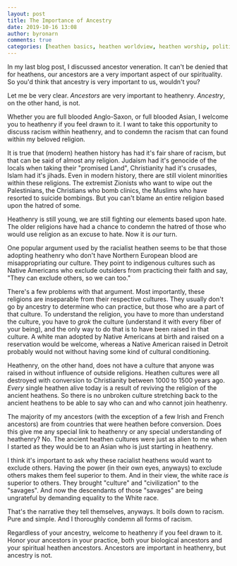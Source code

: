 ```yaml
---
layout: post
title: The Importance of Ancestry
date: 2019-10-16 13:08
author: byronarn
comments: true
categories: [heathen basics, heathen worldview, heathen worship, politics]
---
```

In my last blog post, I discussed ancestor veneration. It can't be denied that for heathens, our ancestors are a very important aspect of our spirituality. So you'd think that ancestry is very important to us, wouldn't you?

Let me be very clear. <em>Ancestors</em> are very important to heathenry. <em>Ancestry</em>, on the other hand, is not.

Whether you are full blooded Anglo-Saxon, or full blooded Asian, I welcome you to heathenry if you feel drawn to it. I want to take this opportunity to discuss racism within heathenry, and to condemn the racism that can found within my beloved religion.

It is true that (modern) heathen history has had it's fair share of racism, but that can be said of almost any religion. Judaism had it's genocide of the locals when taking their "promised Land", Christianity had it's crusades, Islam had it's jihads. Even in modern history, there are still violent minorities within these religions. The extremist Zionists who want to wipe out the Palestinians, the Christians who bomb clinics, the Muslims who have resorted to suicide bombings. But you can't blame an entire religion based upon the hatred of some.

Heathenry is still young, we are still fighting our elements based upon hate. The older religions have had a chance to condemn the hatred of those who would use religion as an excuse to hate. Now it is <em>our</em> turn.

One popular argument used by the racialist heathen seems to be that those adopting heathenry who don't have Northern European blood are misappropriating our culture. They point to indigenous cultures such as Native Americans who exclude outsiders from practicing their faith and say, "They can exclude others, so we can too."

There's a few problems with that argument. Most importantly, these religions are inseparable from their respective cultures. They usually don't go by ancestry to determine who can practice, but those who are a part of that culture. To understand the religion, you have to more than understand the culture, you have to <em>grok</em> the culture (understand it with every fiber of your being), and the only way to do that is to have been raised in that culture. A white man adopted by Native Americans at birth and raised on a reservation would be welcome, whereas a Native American raised in Detroit probably would not without having some kind of cultural conditioning.

Heathenry, on the other hand, does not have a culture that anyone was raised in without influence of outside religions. Heathen cultures were all destroyed with conversion to Christianity between 1000 to 1500 years ago. <em><em>Every</em></em> single heathen alive today is a result of reviving the religion of the ancient heathens. So there is no unbroken culture stretching back to the ancient heathens to be able to say who can and who cannot join heathenry.

The majority of my ancestors (with the exception of a few Irish and French ancestors) are from countries that were heathen before conversion. Does this give me any special link to heathenry or any special understanding of heathenry? No. The ancient heathen cultures were just as alien to me when I started as they would be to an Asian who is just starting in heathenry.

I think it's important to ask why these racialist heathens would want to exclude others. Having the power (in their own eyes, anyways) to exclude others makes them feel superior to them. And in their view, the white race <em>is</em> superior to others. They brought "culture" and "civilization" to the "savages". And now the descendants of those "savages" are being ungrateful by demanding equality to the White race.

That's the narrative they tell themselves, anyways. It boils down to racism. Pure and simple. And I thoroughly condemn all forms of racism.

Regardless of your ancestry, welcome to heathenry if you feel drawn to it. Honor your ancestors in your practice, both your biological ancestors and your spiritual heathen ancestors. Ancestors are important in heathenry, but ancestry is not.
